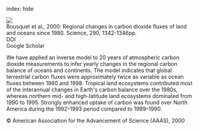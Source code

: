 index: hide

<div class="Citation">
    <div class="Citation-thumb CitationThumb-linked"  data-href="https://doi.org/10.1126/science.290.5495.1342">
      <img src="https://static.claimspace.cloud/climate-study-static/refs/thumbs/6/Bousquet_et_al_2000-thumb.png" />
    </div>

  <div class="Citation-body">
    <div class="Citation-text">Bousquet et al., 2000: Regional changes in carbon dioxide fluxes of land and oceans since 1980. <span class="Article-journal">Science, </span><span class="Article-volume">290, </span>1342-1346pp.</div>
    <div class="Citation-links">
      <div class="CitationLink" data-href="https://doi.org/10.1126/science.290.5495.1342">
        <div class="CitationLink-icon CitationLink-Doi"></div>
        <div class="CitationLink-text">DOI</div>
      </div>
      <div class="CitationLink" data-href="https://scholar.google.com/scholar?q=10.1126/science.290.5495.1342">
        <div class="CitationLink-icon CitationLink-Scholar"></div>
        <div class="CitationLink-text">Google Scholar</div>
      </div>
    </div>
  </div>
</div>

We have applied an inverse model to 20 years of atmospheric carbon dioxide measurements to infer yearly changes in the regional carbon balance of oceans and continents. The model indicates that global terrestrial carbon fluxes were approximately twice as variable as ocean fluxes between 1980 and 1998. Tropical land ecosystems contributed most of the interannual changes in Earth's carbon balance over the 1980s, whereas northern mid- and high-latitude land ecosystems dominated from 1990 to 1995. Strongly enhanced uptake of carbon was found over North America during the 1992–1993 period compared to 1989–1990.

<div class="Citation-copy">
&copy; American Association for the Advancement of Science (AAAS), 2000
</div>